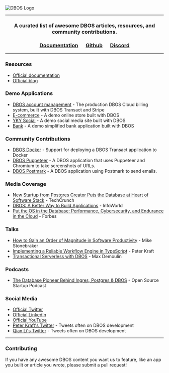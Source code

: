 <picture>
  <source media="(prefers-color-scheme: light)" srcset="https://dbos-blog-posts.s3.us-west-1.amazonaws.com/logos/black_logotype%2Btransparent_bg_h1000px.png">
  <source media="(prefers-color-scheme: dark)" srcset="https://dbos-blog-posts.s3.us-west-1.amazonaws.com/logos/white_logotype%2Bblack_bg_h1000px.png">
  <img alt="DBOS Logo" src="https://dbos-blog-posts.s3.us-west-1.amazonaws.com/logos/black_logotype%2Btransparent_bg_h1000px.png">
</picture>


---

<div align="center">
<h3> A curated list of awesome DBOS articles, resources, and community contributions.</h3>

### [Documentation](https://docs.dbos.dev/) &emsp;  [Github](https://github.com/dbos-inc/dbos-transact) &emsp; [Discord](https://discord.com/invite/jsmC6pXGgX)
</div>

---

### Resources

- [Official documentation](https://docs.dbos.dev/)
- [Official blog](https://www.dbos.dev/blog)

### Demo Applications
- [DBOS account management](https://github.com/dbos-inc/dbos-account-management) - The production DBOS Cloud billing system, built with DBOS Transact and Stripe
- [E-commerce](https://github.com/dbos-inc/dbos-demo-apps/tree/main/e-commerce) - A demo online store built with DBOS
- [YKY Social](https://github.com/dbos-inc/dbos-demo-apps/tree/main/yky-social) - A demo social media site built with DBOS
- [Bank](https://github.com/dbos-inc/dbos-demo-apps/tree/main/bank) - A demo simplified bank application built with DBOS

### Community Contributions
- [DBOS Docker](https://github.com/demetris-manikas/dbos-docker-boilerplate) - Support for deploying a DBOS Transact application to Docker
- [DBOS Puppeteer](https://github.com/qianl15/dbos-puppeteer) - A DBOS application that uses Puppeteer and Chromium to take screenshots of URLs.
- [DBOS Postmark](https://github.com/weisisheng/dbos-httpapi-postmark-v202407) - A DBOS application using Postmark to send emails.

### Media Coverage
- [New Startup from Postgres Creator Puts the Database at Heart of Software Stack](https://techcrunch.com/2024/03/12/new-startup-from-postgres-creator-puts-the-database-at-heart-of-software-stack/?guccounter=1) - TechCrunch
- [DBOS: A Better Way to Build Applications](https://www.infoworld.com/article/3715410/dbos-a-better-way-to-build-applications.html) - InfoWorld
- [Put the OS in the Database: Performance, Cybersecurity, and Endurance in the Cloud](https://www.forbes.com/sites/johnwerner/2023/08/15/put-the-os-in-the-database-performance-cybersecurity-and-endurance-in-the-cloud/) - Forbes

### Talks
-  [How to Gain an Order of Magnitude in Software Productivity](https://www.dbos.dev/stonebraker-increase-software-engineering-productivity) - Mike Stonebraker
-  [Implementing a Reliable Workflow Engine in TypeScript](https://www.dbos.dev/blog/reliable-workflow-engine-typescript-sfnode) - Peter Kraft
-  [Transactional Serverless with DBOS](https://www.youtube.com/watch?v=5ktquMRzOc0) - Max Demoulin

### Podcasts
- [The Database Pioneer Behind Ingres, Postgres & DBOS](https://podcasters.spotify.com/pod/show/ossstartuppodcast/episodes/E138-The-Database-Pioneer-Behind-Ingres--Postgres--DBOS-e2l16tn/a-abc9pmt) - Open Source Startup Podcast

### Social Media
- [Official Twitter](https://x.com/DBOS_Inc)
- [Official LinkedIn](https://www.linkedin.com/company/dbos-inc/mycompany/)
- [Official YouTube](https://www.youtube.com/@DBOS-Inc)
- [Peter Kraft's Twitter](https://x.com/petereliaskraft) - Tweets often on DBOS development
- [Qian Li's Twitter](https://x.com/qianl_cs) - Tweets often on DBOS development

---

### Contributing

If you have any awesome DBOS content you want us to feature, like an app you built or article you wrote, please submit a pull request!
